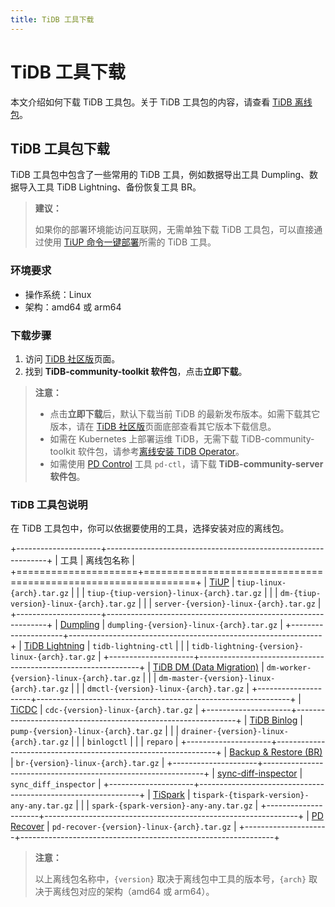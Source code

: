 ```yaml
---
title: TiDB 工具下载
---
```


# TiDB 工具下载

本文介绍如何下载 TiDB 工具包。关于 TiDB 工具包的内容，请查看 [TiDB 离线包](/binary-package.md)。

## TiDB 工具包下载

TiDB 工具包中包含了一些常用的 TiDB 工具，例如数据导出工具 Dumpling、数据导入工具 TiDB Lightning、备份恢复工具 BR。

> **建议：**
>
> 如果你的部署环境能访问互联网，无需单独下载 TiDB 工具包，可以直接通过使用 [TiUP 命令一键部署](/tiup/tiup-component-management.md)所需的 TiDB 工具。

### 环境要求

- 操作系统：Linux
- 架构：amd64 或 arm64

### 下载步骤

1. 访问 [TiDB 社区版](https://pingcap.com/zh/product-community/)页面。
2. 找到 **TiDB-community-toolkit 软件包**，点击**立即下载**。

> **注意：**
>
> - 点击**立即下载**后，默认下载当前 TiDB 的最新发布版本。如需下载其它版本，请在 [TiDB 社区版](https://pingcap.com/zh/product-community/)页面底部查看其它版本下载信息。
> - 如需在 Kubernetes 上部署运维 TiDB，无需下载 TiDB-community-toolkit 软件包，请参考[离线安装 TiDB Operator](https://docs.pingcap.com/zh/tidb-in-kubernetes/stable/deploy-tidb-operator#离线安装-tidb-operator)。
> - 如需使用 [PD Control](/pd-control.md) 工具 `pd-ctl`，请下载 **TiDB-community-server 软件包**。

### TiDB 工具包说明

在 TiDB 工具包中，你可以依据要使用的工具，选择安装对应的离线包。

+---------------------+---------------------------------------------------------------+
| 工具                 | 离线包名称                                                      |
+=====================+===============================================================+
| [TiUP](/tiup/tiup-overview.md) | `tiup-linux-{arch}.tar.gz`                         |
|                     | `tiup-{tiup-version}-linux-{arch}.tar.gz`                     |
|                     | `dm-{tiup-version}-linux-{arch}.tar.gz`                       |
|                     | `server-{version}-linux-{arch}.tar.gz`                       |
+---------------------+---------------------------------------------------------------+
| [Dumpling](/dumpling-overview.md) | `dumpling-{version}-linux-{arch}.tar.gz`         |
+---------------------+---------------------------------------------------------------+
| [TiDB Lightning](/tidb-lightning/tidb-lightning-overview.md) | `tidb-lightning-ctl`  |
|                    | `tidb-lightning-{version}-linux-{arch}.tar.gz`                  |
+---------------------+---------------------------------------------------------------+
| [TiDB DM (Data Migration)](/dm/dm-overview.md) | `dm-worker-{version}-linux-{arch}.tar.gz` |
|                     | `dm-master-{version}-linux-{arch}.tar.gz`                      |
|                     | `dmctl-{version}-linux-{arch}.tar.gz`                          |
+---------------------+---------------------------------------------------------------+
| [TiCDC](/ticdc/ticdc-overview.md) | `cdc-{version}-linux-{arch}.tar.gz`             |
+---------------------+---------------------------------------------------------------+
| [TiDB Binlog](/tidb-binlog/tidb-binlog-overview.md) | `pump-{version}-linux-{arch}.tar.gz` |
|                     | `drainer-{version}-linux-{arch}.tar.gz`                        |
|                     | `binlogctl`                                                     |
|                     | `reparo`                                                        |
+---------------------+---------------------------------------------------------------+
| [Backup & Restore (BR)](/br/backup-and-restore-overview.md) | `br-{version}-linux-{arch}.tar.gz`  |
+---------------------+---------------------------------------------------------------+
| [sync-diff-inspector](/sync-diff-inspector/sync-diff-inspector-overview.md) | `sync_diff_inspector`  |
+---------------------+---------------------------------------------------------------+
| [TiSpark](/tispark-overview.md) | `tispark-{tispark-version}-any-any.tar.gz`        |
|                     | `spark-{spark-version}-any-any.tar.gz`                        |
+---------------------+---------------------------------------------------------------+
| [PD Recover](/pd-recover.md) | `pd-recover-{version}-linux-{arch}.tar.gz`           |
+---------------------+---------------------------------------------------------------+

> **注意：**
>
> 以上离线包名称中，`{version}` 取决于离线包中工具的版本号，`{arch}` 取决于离线包对应的架构（amd64 或 arm64）。
